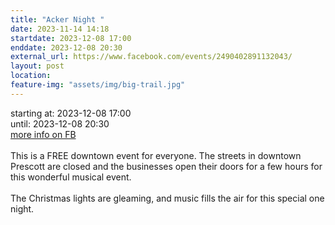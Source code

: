 ```yaml
---
title: "Acker Night "
date: 2023-11-14 14:18
startdate: 2023-12-08 17:00
enddate: 2023-12-08 20:30
external_url: https://www.facebook.com/events/2490402891132043/
layout: post
location: 
feature-img: "assets/img/big-trail.jpg"
---
```


starting at: 2023-12-08 17:00<br>until: 2023-12-08 20:30<br><a href="https://www.facebook.com/events/2490402891132043/">more info on FB</a><br><br>This is a FREE downtown event for everyone. The streets in downtown Prescott are closed and the businesses open their doors for a few hours for this wonderful musical event.<br>
  <br>
  The Christmas lights are gleaming, and music fills the air for this special one night.<br>
  <br>
  
